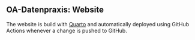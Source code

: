 ## OA-Datenpraxis: Website

The website is build with [Quarto](https://quarto.org/) and automatically deployed using GitHub Actions whenever a change is pushed to GitHub.
